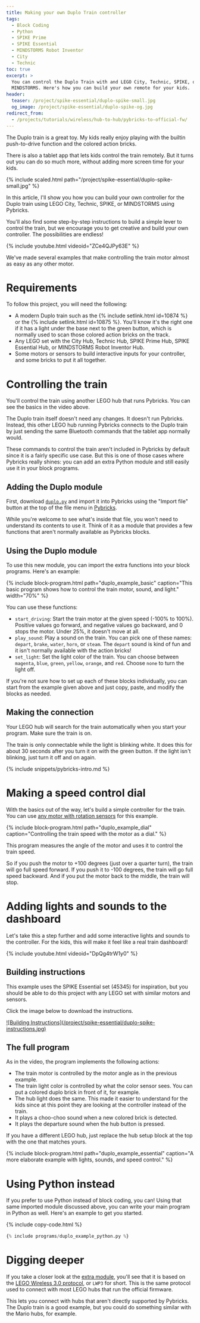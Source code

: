```yaml
---
title: Making your own Duplo Train controller
tags:
  - Block Coding
  - Python
  - SPIKE Prime
  - SPIKE Essential
  - MINDSTORMS Robot Inventor
  - City
  - Technic
toc: true
excerpt: >
  You can control the Duplo Train with and LEGO City, Technic, SPIKE, or
  MINDSTORMS. Here's how you can build your own remote for your kids.
header:
  teaser: /project/spike-essential/duplo-spike-small.jpg
  og_image: /project/spike-essential/duplo-spike-og.jpg
redirect_from:
  - /projects/tutorials/wireless/hub-to-hub/pybricks-to-official-fw/
---
```


The Duplo train is a great toy. My kids really enjoy playing with the builtin
push-to-drive function and the colored action bricks. 

There is also a tablet app that lets kids control the train remotely. But it
turns out you can do so much more, without adding more screen time for your
kids.

{% include scaled.html
  path="/project/spike-essential/duplo-spike-small.jpg"
%}

In this article, I'll show you how you can build your own controller for
the Duplo train using LEGO City, Technic, SPIKE, or MINDSTORMS using Pybricks.

You'll also find some step-by-step instructions to build a simple lever to
control the train, but we encourage you to get creative and build your own
controller. The possibilities are endless!

{% include youtube.html videoid="ZCe4QJPy63E" %}

We've made several examples that make controlling the train motor almost as
easy as any other motor.

# Requirements

To follow this project, you will need the following:

- A modern Duplo train such as the {% include setlink.html id=10874 %} or the {%
include setlink.html id=10875 %}. You'll know it's the right one if it has a
light under the base next to the green button, which is normally used to scan
those colored action bricks on the track.
- Any LEGO set with the City Hub, Technic Hub, SPIKE Prime Hub, SPIKE Essential
  Hub, or MINDSTORMS Robot Inventor Hub.
- Some motors or sensors to build interactive inputs for your controller, and
  some bricks to put it all together.

# Controlling the train

You'll control the train using another LEGO hub that runs Pybricks. You can
see the basics in the video above.

The Duplo train itself doesn't need any changes. It doesn't run Pybricks.
Instead, this other LEGO hub running Pybricks connects to the Duplo train by
just sending the same Bluetooth commands that the tablet app normally would.

These commands to control the train aren't included in Pybricks by default since
it is a fairly specific use case. But this is one of those cases where Pybricks
really shines: you can add an extra Python module and still easily use it in your
block programs.

## Adding the Duplo module

First, download <a href="/assets/programs/duplo.py" download>`duplo.py`</a> and
import it into Pybricks using the "Import file" button at the top of the file
menu in <a href="https://code.pybricks.com/" target="_blank">Pybricks</a>.

While you're welcome to see what's inside that file, you won't need to understand
its contents to use it. Think of it as a module that provides a few functions
that aren't normally available as Pybricks blocks.

## Using the Duplo module

To use this new module, you can import the extra functions into your block
programs. Here's an example:

{% include block-program.html
path="duplo_example_basic"
caption="This basic program shows how to control the train motor, sound, and light."
width="70%"
%}

You can use these functions:

- `start_driving`: Start the train motor at the given speed (-100% to 100%). Positive
  values go forward, and negative values go backward, and 0 stops the motor. Under
  25%, it doesn't move at all.
- `play_sound`: Play a sound on the train. You can pick one of these names:
  `depart`, `brake`, `water`, `horn`, or `steam`. The `depart` sound is kind of
  fun and it isn't normally available with the action bricks!
- `set_light`: Set the light color of the train. You can choose between
  `magenta`, `blue`, `green`, `yellow`, `orange`, and `red`. Choose `none` to
  turn the light off.

If you're not sure how to set up each of these blocks individually, you can
start from the example given above and just copy, paste, and modify the blocks
as needed.

## Making the connection

Your LEGO hub will search for the train automatically when you start your
program. Make sure the train is on.

The train is only connectable while the light is blinking white. It does this
for about 30 seconds after you turn it on with the green button. If the light
isn't blinking, just turn it off and on again.

{% include snippets/pybricks-intro.md %}

# Making a speed control dial

With the basics out of the way, let's build a simple controller for the train.
You can
use [any motor with rotation sensors](https://docs.pybricks.com/en/latest/pupdevices/motor.html)
for this example.

{% include block-program.html
path="duplo_example_dial"
caption="Controlling the train speed with the motor as a dial."
%}

This program measures the angle of the motor and uses it to control the train
speed.

So if you push the motor to +100 degrees (just over a quarter turn), the
train will go full speed forward. If you push it to -100 degrees, the train will
go full speed backward. And if you put the motor back to the middle, the train
will stop.

# Adding lights and sounds to the dashboard

Let's take this a step further and add some interactive lights and sounds to
the controller. For the kids, this will make it feel like a real train
dashboard!

{% include youtube.html videoid="DpQg4trW1y0" %}

## Building instructions

This example uses the SPIKE Essential set (45345) for inspiration, but you
should be able to do this project with any LEGO set with similar motors and
sensors.

Click the image below to download the instructions.

<a href="/project/spike-essential/train-controller-instructions.pdf" download>
![Building Instructions](/project/spike-essential/duplo-spike-instructions.jpg)
</a>


## The full program

As in the video, the program implements the following actions:

- The train motor is controlled by the motor angle as in the previous example.
- The train light color is controlled by what the color sensor sees. You can
  put a colored duplo brick in front of it, for example.
- The hub light does the same. This made it easier to understand for the kids
  since at this point they are looking at the controller instead of the train.
- It plays a choo-choo sound when a new colored brick is detected.
- It plays the departure sound when the hub button is pressed.

If you have a different LEGO hub, just replace the hub setup block at the top
with the one that matches yours.

{% include block-program.html
path="duplo_example_essential"
caption="A more elaborate example with lights, sounds, and speed control."
%}

# Using Python instead

If you prefer to use Python instead of block coding, you can! Using that same
imported module discussed above, you can write your main program in Python as
well. Here's an example to get you started.

{% include copy-code.html %}
```python
{% include programs/duplo_example_python.py %}
```

# Digging deeper

If you take a closer look at the [extra module](#adding-the-duplo-module),
you'll see that it is based on
the [LEGO Wireless 3.0 protocol](https://lego.github.io/lego-ble-wireless-protocol-docs/),
or `LWP3` for short. This is the same protocol used to connect with most LEGO hubs that run
the official firmware.

This lets you connect with hubs that aren't directly
supported by Pybricks. The Duplo train is a good example, but you could do
something similar with the Mario hubs, for example.
